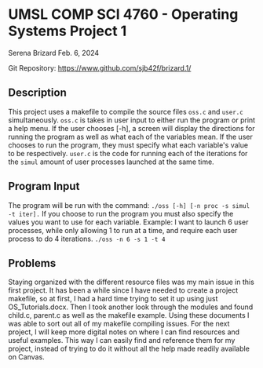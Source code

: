 # UMSL COMP SCI 4760 - Operating Systems Project 1
Serena Brizard
Feb. 6, 2024

Git Repository: https://www.github.com/sjb42f/brizard.1/

## Description
This project uses a makefile to compile the source files `oss.c` and `user.c` simultaneously. `oss.c` is takes in user input to either run the program or print a help menu.  If the user chooses [-h], a screen will display the directions for running the program as well as what each of the variables mean.  If the user chooses to run the program, they must specify what each variable's value to be respectively.  `user.c` is the code for running each of the iterations for the `simul` amount of user processes launched at the same time.

## Program Input
The program will be run with the command: `./oss [-h] [-n proc -s simul -t iter].`  If you choose to run the program you must also specify the values you want to use for each variable.
Example: I want to launch 6 user processes, while only allowing 1 to run at a time, and require each user process to do 4 iterations.
`./oss -n 6 -s 1 -t 4`

## Problems
Staying organized with the different resource files was my main issue in this first project. It has been a while since I have needed to create a project makefile, so at first, I had a hard time trying to set it up using just OS_Tutorials.docx.  Then I took another look through the modules and found child.c, parent.c as well as the makefile example.  Using these documents I was able to sort out all of my makefile compiling issues.  For the next project, I will keep more digital notes on where I can find resources and useful examples.  This way I can easily find and reference them for my project, instead of trying to do it without all the help made readily available on Canvas. 

